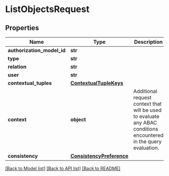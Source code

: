 # ListObjectsRequest


## Properties
Name | Type | Description | Notes
------------ | ------------- | ------------- | -------------
**authorization_model_id** | **str** |  | [optional] 
**type** | **str** |  | 
**relation** | **str** |  | 
**user** | **str** |  | 
**contextual_tuples** | [**ContextualTupleKeys**](ContextualTupleKeys.md) |  | [optional] 
**context** | **object** | Additional request context that will be used to evaluate any ABAC conditions encountered in the query evaluation. | [optional] 
**consistency** | [**ConsistencyPreference**](ConsistencyPreference.md) |  | [optional] 

[[Back to Model list]](../README.md#documentation-for-models) [[Back to API list]](../README.md#documentation-for-api-endpoints) [[Back to README]](../README.md)


